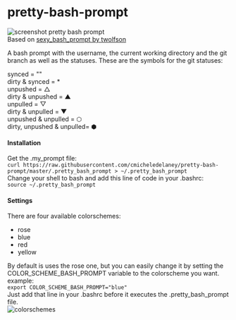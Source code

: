 # pretty-bash-prompt
![screenshot pretty bash prompt](https://github.com/cmicheledelaney/pretty-bash-prompt/blob/master/screenshot_pretty_bash_prompt.png)  
Based on [sexy_bash_prompt by twolfson](https://github.com/twolfson/sexy-bash-prompt)  
  
  
A bash prompt with the username, the current working directory and the git branch as well as the statuses.
These are the symbols for the git statuses:  
  
synced = ""  
dirty & synced = *  
unpushed = △  
dirty & unpushed = ▲  
unpulled = ▽  
dirty & unpulled = ▼  
unpushed & unpulled = ⬡  
dirty, unpushed & unpulled= ⬢  

#### Installation
Get the .my_prompt file:  
`curl https://raw.githubusercontent.com/cmicheledelaney/pretty-bash-prompt/master/.pretty_bash_prompt > ~/.pretty_bash_prompt`    
Change your shell to bash and add this line of code in your .bashrc:  
`source ~/.pretty_bash_prompt`  

#### Settings
There are four available colorschemes:  
- rose  
- blue  
- red  
- yellow

By default is uses the rose one, but you can easily change it by setting the COLOR_SCHEME_BASH_PROMPT variable to the colorscheme you want.  
example:  
`export COLOR_SCHEME_BASH_PROMPT="blue"`  
Just add that line in your .bashrc before it executes the .pretty_bash_prompt file.  
![colorschemes](https://github.com/cmicheledelaney/pretty-bash-prompt/blob/master/screenshot_colorschemes.png)
